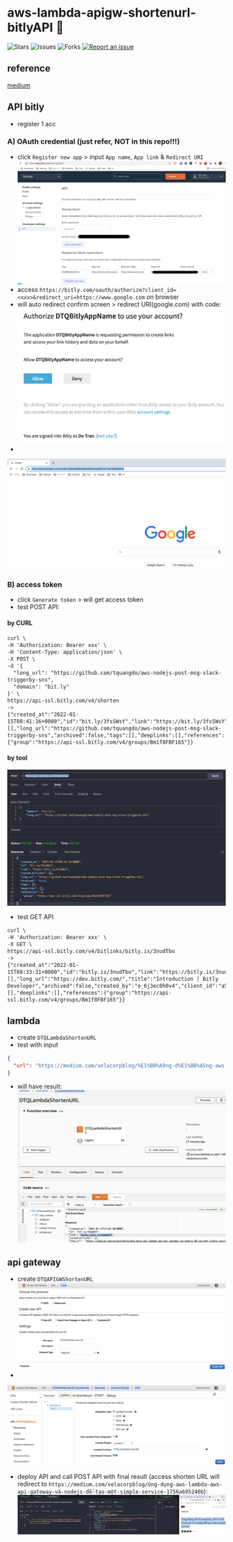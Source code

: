 # aws-lambda-apigw-shortenurl-bitlyAPI 🐳

![Stars](https://img.shields.io/github/stars/tquangdo/aws-lambda-apigw-shortenurl-bitlyAPI?color=f05340)
![Issues](https://img.shields.io/github/issues/tquangdo/aws-lambda-apigw-shortenurl-bitlyAPI?color=f05340)
![Forks](https://img.shields.io/github/forks/tquangdo/aws-lambda-apigw-shortenurl-bitlyAPI?color=f05340)
[![Report an issue](https://img.shields.io/badge/Support-Issues-green)](https://github.com/tquangdo/aws-lambda-apigw-shortenurl-bitlyAPI/issues/new)

## reference
[medium](https://medium.com/velacorpblog/ứng-dụng-aws-lambda-aws-api-gateway-và-nodejs-để-tạo-một-simple-service-1756a695240b)

## API bitly
+ register 1 acc
### A) OAuth credential (just refer, NOT in this repo!!!)
+ click `Register new app` > input `App name`, `App link` & `Redirect URI`
![bitlysetting](screenshots/bitlysetting.png)
+ access `https://bitly.com/oauth/authorize?client_id=<xxx>&redirect_uri=https://www.google.com` on browser
+ will auto redirect confirm screen > redirect URI(google.com) with code:
![OAuth1](screenshots/OAuth1.png)
+
![OAuth2](screenshots/OAuth2.png)
### B) access token
+ click `Generate token` > will get access token
+ test POST API:
#### by CURL
```shell
curl \
-H 'Authorization: Bearer xxx' \
-H 'Content-Type: application/json' \
-X POST \
-d '{
  "long_url": "https://github.com/tquangdo/aws-nodejs-post-msg-slack-triggerby-sns",
  "domain": "bit.ly"
}' \
https://api-ssl.bitly.com/v4/shorten
->
{"created_at":"2022-01-15T08:41:16+0000","id":"bit.ly/3fsSWsY","link":"https://bit.ly/3fsSWsY","custom_bitlinks":[],"long_url":"https://github.com/tquangdo/aws-nodejs-post-msg-slack-triggerby-sns","archived":false,"tags":[],"deeplinks":[],"references":{"group":"https://api-ssl.bitly.com/v4/groups/Bm1f8FBF165"}}
```
#### by tool
![tool](screenshots/tool.png)
+ test GET API
```shell
curl \
-H 'Authorization: Bearer xxx' \
-X GET \
https://api-ssl.bitly.com/v4/bitlinks/bitly.is/3nudTbo
->
{"created_at":"2022-01-15T08:33:31+0000","id":"bitly.is/3nudTbo","link":"https://bitly.is/3nudTbo","custom_bitlinks":[],"long_url":"https://dev.bitly.com/","title":"Introduction | Bitly Developer","archived":false,"created_by":"o_6j3ec0h0v4","client_id":"a5e8cebb233c5d07e5c553e917dffb92fec5264d","tags":[],"deeplinks":[],"references":{"group":"https://api-ssl.bitly.com/v4/groups/Bm1f8FBF165"}}
```

## lambda
+ create `DTQLambdaShortenURL`
+ test with input
```json
{
  "url": "https://medium.com/velacorpblog/%E1%BB%A9ng-d%E1%BB%A5ng-aws-lambda-aws-api-gateway-v%C3%A0-nodejs-%C4%91%E1%BB%83-t%E1%BA%A1o-m%E1%BB%99t-simple-service-1756a695240b"
}
```
+ will have result:
![lambda](screenshots/lambda.png)

## api gateway
+ create `DTQAPIGWShortenURL`
![apigw1](screenshots/apigw1.png)
+
![apigw2](screenshots/apigw2.png)
+ deploy API and call POST API with final result (access shorten URL will redirect to `https://medium.com/velacorpblog/ứng-dụng-aws-lambda-aws-api-gateway-và-nodejs-để-tạo-một-simple-service-1756a695240b`):
![end](screenshots/end.png)

